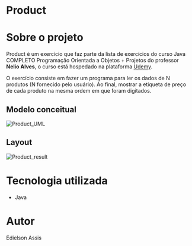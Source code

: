 # Product 

# Sobre o projeto
Product é um exercício que faz parte da lista de exercícios do curso Java COMPLETO Programação Orientada a Objetos + Projetos do professor **Nelio Alves**, o curso está hospedado na plataforma [Udemy](https://www.udemy.com/course/java-curso-completo/ "Site da Udemy").

O exercício consiste em fazer um programa para ler os dados de N
produtos (N fornecido pelo usuário). Ao final,
mostrar a etiqueta de preço de cada produto na
mesma ordem em que foram digitados.
## Modelo conceitual
![Product_UML](https://user-images.githubusercontent.com/105529988/178131411-86a6859d-356a-41b2-8c1f-699562e7a585.png)

## Layout
![Product_result](https://user-images.githubusercontent.com/105529988/178131422-a964b857-f28e-439f-85b4-df5f721f7014.png)

# Tecnologia utilizada
- Java

# Autor
Edielson Assis
